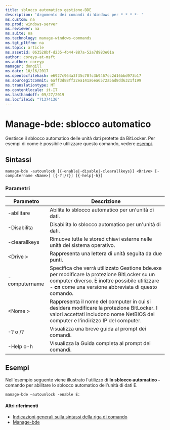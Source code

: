 ```yaml
---
title: sblocco automatico gestione-BDE
description: 'Argomento dei comandi di Windows per * * * *- '
ms.custom: na
ms.prod: windows-server
ms.reviewer: na
ms.suite: na
ms.technology: manage-windows-commands
ms.tgt_pltfrm: na
ms.topic: article
ms.assetid: 063528bf-d235-4b44-887a-52a7d983e01a
author: coreyp-at-msft
ms.author: coreyp
manager: dongill
ms.date: 10/16/2017
ms.openlocfilehash: e6927c964a3f35c70fc3b9467cc2d16bbd973b17
ms.sourcegitcommit: 6aff3d88ff22ea141a6ea6572a5ad8dd6321f199
ms.translationtype: MT
ms.contentlocale: it-IT
ms.lasthandoff: 09/27/2019
ms.locfileid: "71374136"
---
```

# <a name="manage-bde-autounlock"></a>Manage-bde: sblocco automatico



Gestisce il sblocco automatico delle unità dati protette da BitLocker. Per esempi di come è possibile utilizzare questo comando, vedere [esempi](#BKMK_Examples).

## <a name="syntax"></a>Sintassi

```
manage-bde -autounlock [{-enable|-disable|-clearallkeys}] <Drive> [-computername <Name>] [{-?|/?}] [{-help|-h}]

```

### <a name="parameters"></a>Parametri

|Parametro|Descrizione|
|---------|-----------|
|-abilitare|Abilita lo sblocco automatico per un'unità di dati.|
|-Disabilita|Disabilita lo sblocco automatico per un'unità di dati.|
|-clearallkeys|Rimuove tutte le stored chiavi esterne nelle unità del sistema operativo.|
|\<Drive >|Rappresenta una lettera di unità seguita da due punti.|
|-computername|Specifica che verrà utilizzato Gestione bde.exe per modificare la protezione BitLocker su un computer diverso. È inoltre possibile utilizzare **- cn** come una versione abbreviata di questo comando.|
|\<Nome >|Rappresenta il nome del computer in cui si desidera modificare la protezione BitLocker. I valori accettati includono nome NetBIOS del computer e l'indirizzo IP del computer.|
|-? o /?|Visualizza una breve guida al prompt dei comandi.|
|-Help o-h|Visualizza la Guida completa al prompt dei comandi.|

## <a name="BKMK_Examples"></a>Esempi

Nell'esempio seguente viene illustrato l'utilizzo di **lo sblocco automatico -** comando per abilitare lo sblocco automatico dell'unità di dati E.
```
manage-bde –autounlock -enable E:
```

#### <a name="additional-references"></a>Altri riferimenti

-   [Indicazioni generali sulla sintassi della riga di comando](command-line-syntax-key.md)
-   [Manage-bde](manage-bde.md)